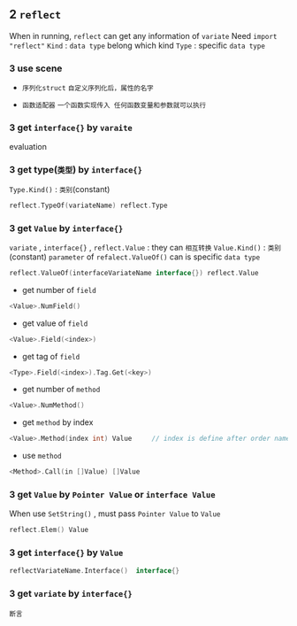 ## 2 `reflect` 
When in running, `reflect` can get any information of `variate` 
Need `import "reflect"` 
`Kind` : `data type` belong which kind
`Type` : specific `data type` 

### 3  use scene
* `序列化struct` 
`自定义序列化后，属性的名字` 

* `函数适配器` 
`一个函数实现传入 任何函数变量和参数就可以执行` 

### 3  get `interface{}` by `varaite` 
evaluation



### 3  get type(`类型`) by `interface{}` 
`Type.Kind()` : `类别`(constant)

```go
reflect.TypeOf(variateName) reflect.Type
```


### 3  get `Value` by `interface{}` 
`variate` , `interface{}` , `reflect.Value` : they can `相互转换` 
`Value.Kind()` : `类别`(constant)
`parameter` of `refalect.ValueOf()` can is specific `data type` 

```go
reflect.ValueOf(interfaceVariateName interface{}) reflect.Value
```

* get number of `field`
```go
<Value>.NumField()
```

* get value of `field`
```go
<Value>.Field(<index>)
```

* get tag of `field`
```go
<Type>.Field(<index>).Tag.Get(<key>)
```

* get number of `method` 
```go
<Value>.NumMethod()
```

* get `method` by index
```go
<Value>.Method(index int) Value		// index is define after order name of method
```

* use `method` 
```go
<Method>.Call(in []Value) []Value
```





### 3  get `Value` by `Pointer Value` or `interface Value` 
When use `SetString()` , must pass `Pointer Value` to `Value` 
```go
reflect.Elem() Value
```




### 3  get `interface{}` by `Value` 
```go
reflectVariateName.Interface()	interface{}
```


### 3  get `variate` by `interface{}` 
`断言` 


